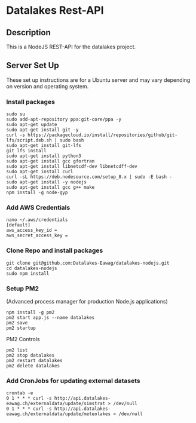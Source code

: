 # Datalakes Rest-API

## Description

This is a NodeJS REST-API for the datalakes project. 

## Server Set Up

These set up instructions are for a Ubuntu server and may vary depending on version and operating system.

### Install packages 
```console
sudo su
sudo add-apt-repository ppa:git-core/ppa -y
sudo apt-get update
sudo apt-get install git -y
curl -s https://packagecloud.io/install/repositories/github/git-lfs/script.deb.sh | sudo bash
sudo apt-get install git-lfs
git lfs install
sudo apt-get install python3
sudo apt-get install gcc gfortran
sudo apt-get install libnetcdf-dev libnetcdff-dev
sudo apt-get install curl
curl -sL https://deb.nodesource.com/setup_8.x | sudo -E bash -
sudo apt-get install -y nodejs
sudo apt-get install gcc g++ make
npm install -g node-gyp
```

### Add AWS Credentials
```console
nano ~/.aws/credentials
[default]
aws_access_key_id =
aws_secret_access_key =
```

### Clone Repo and install packages
```console
git clone git@github.com:Datalakes-Eawag/datalakes-nodejs.git
cd datalakes-nodejs
sudo npm install
```

### Setup PM2 
(Advanced process manager for production Node.js applications)
```console
npm install -g pm2
pm2 start app.js --name datalakes
pm2 save
pm2 startup
```
PM2 Controls
```console
pm2 list
pm2 stop datalakes
pm2 restart datalakes
pm2 delete datalakes
```

### Add CronJobs for updating external datasets
```console
crontab -e
0 1 * * * curl -s http://api.datalakes-eawag.ch/externaldata/update/simstrat > /dev/null
0 1 * * * curl -s http://api.datalakes-eawag.ch/externaldata/update/meteolakes > /dev/null
```

